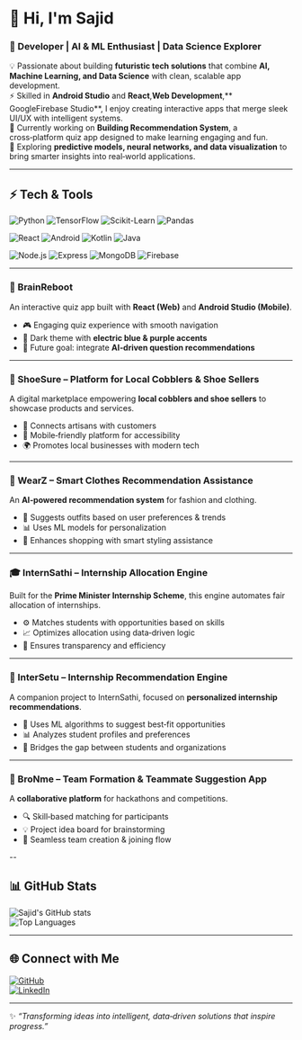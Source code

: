 # 👋 Hi, I'm Sajid
### 🚀 Developer | AI & ML Enthusiast | Data Science Explorer

💡 Passionate about building **futuristic tech solutions** that combine **AI, Machine Learning, and Data Science** with clean, scalable app development.  
⚡ Skilled in **Android Studio** and **React**,**Web Development**,** GoogleFirebase Studio**, I enjoy creating interactive apps that merge sleek UI/UX with intelligent systems.  
🎯 Currently working on **Building Recommendation System**, a cross‑platform quiz app designed to make learning engaging and fun.  
🌱 Exploring **predictive models, neural networks, and data visualization** to bring smarter insights into real‑world applications.  

---
## ⚡ Tech & Tools

![Python](https://img.shields.io/badge/Python-3776AB?style=for-the-badge&logo=python&logoColor=white)
![TensorFlow](https://img.shields.io/badge/TensorFlow-FF6F00?style=for-the-badge&logo=tensorflow&logoColor=white)
![Scikit-Learn](https://img.shields.io/badge/Scikit--Learn-F7931E?style=for-the-badge&logo=scikit-learn&logoColor=white)
![Pandas](https://img.shields.io/badge/Pandas-150458?style=for-the-badge&logo=pandas&logoColor=white)

![React](https://img.shields.io/badge/React-61DAFB?style=for-the-badge&logo=react&logoColor=20232A)
![Android](https://img.shields.io/badge/Android-3DDC84?style=for-the-badge&logo=android&logoColor=white)
![Kotlin](https://img.shields.io/badge/Kotlin-7F52FF?style=for-the-badge&logo=kotlin&logoColor=white)
![Java](https://img.shields.io/badge/Java-007396?style=for-the-badge&logo=openjdk&logoColor=white)

![Node.js](https://img.shields.io/badge/Node.js-339933?style=for-the-badge&logo=node.js&logoColor=white)
![Express](https://img.shields.io/badge/Express-000000?style=for-the-badge&logo=express&logoColor=white)
![MongoDB](https://img.shields.io/badge/MongoDB-47A248?style=for-the-badge&logo=mongodb&logoColor=white)
![Firebase](https://img.shields.io/badge/Firebase-FFCA28?style=for-the-badge&logo=firebase&logoColor=black) 

---

### 🧠 BrainReboot  
An interactive quiz app built with **React (Web)** and **Android Studio (Mobile)**.  
- 🎮 Engaging quiz experience with smooth navigation  
- 🎨 Dark theme with **electric blue & purple accents**  
- 🚀 Future goal: integrate **AI‑driven question recommendations**  

---

### 👞 ShoeSure – Platform for Local Cobblers & Shoe Sellers  
A digital marketplace empowering **local cobblers and shoe sellers** to showcase products and services.  
- 🛒 Connects artisans with customers  
- 📱 Mobile‑friendly platform for accessibility  
- 🌍 Promotes local businesses with modern tech  

---

### 👕 WearZ – Smart Clothes Recommendation Assistance  
An **AI‑powered recommendation system** for fashion and clothing.  
- 🤖 Suggests outfits based on user preferences & trends  
- 📊 Uses ML models for personalization  
- 🎨 Enhances shopping with smart styling assistance  

---

### 🎓 InternSathi – Internship Allocation Engine  
Built for the **Prime Minister Internship Scheme**, this engine automates fair allocation of internships.  
- ⚙️ Matches students with opportunities based on skills  
- 📈 Optimizes allocation using data‑driven logic  
- 🤝 Ensures transparency and efficiency  

---

### 🔗 InterSetu – Internship Recommendation Engine  
A companion project to InternSathi, focused on **personalized internship recommendations**.  
- 🧠 Uses ML algorithms to suggest best‑fit opportunities  
- 📊 Analyzes student profiles and preferences  
- 🚀 Bridges the gap between students and organizations  

---

### 🤝 BroNme – Team Formation & Teammate Suggestion App  
A **collaborative platform** for hackathons and competitions.  
- 🔍 Skill‑based matching for participants  
- 💡 Project idea board for brainstorming  
- 👥 Seamless team creation & joining flow  

--
## 📊 GitHub Stats

![Sajid's GitHub stats](https://github-readme-stats.vercel.app/api?username=sajidtecho&show_icons=true&theme=radical)  
![Top Languages](https://github-readme-stats.vercel.app/api/top-langs/?username=sajidtecho&layout=compact&theme=radical)

---

## 🌐 Connect with Me

[![GitHub](https://img.shields.io/badge/GitHub-181717?style=for-the-badge&logo=github&logoColor=white)](https://github.com/sajidtecho)  
[![LinkedIn](https://img.shields.io/badge/LinkedIn-0A66C2?style=for-the-badge&logo=linkedin&logoColor=white)](https://www.linkedin.com/in/sajid-ahmad-er/)  

---

✨ *“Transforming ideas into intelligent, data‑driven solutions that inspire progress.”*

